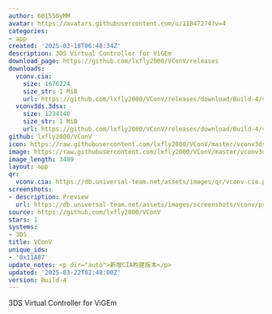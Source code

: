 ```yaml
---
author: 601550yMM
avatar: https://avatars.githubusercontent.com/u/11847274?v=4
categories:
- app
created: '2025-03-18T06:48:34Z'
description: 3DS Virtual Controller for ViGEm
download_page: https://github.com/lxfly2000/VConV/releases
downloads:
  vconv.cia:
    size: 1676224
    size_str: 1 MiB
    url: https://github.com/lxfly2000/VConV/releases/download/Build-4/vconv.cia
  vconv3ds.3dsx:
    size: 1234140
    size_str: 1 MiB
    url: https://github.com/lxfly2000/VConV/releases/download/Build-4/vconv3ds.3dsx
github: lxfly2000/VConV
icon: https://raw.githubusercontent.com/lxfly2000/VConV/master/vconv3ds/icon.png
image: https://raw.githubusercontent.com/lxfly2000/VConV/master/vconv3ds/buildcia/banner.png
image_length: 3409
layout: app
qr:
  vconv.cia: https://db.universal-team.net/assets/images/qr/vconv-cia.png
screenshots:
- description: Preview
  url: https://db.universal-team.net/assets/images/screenshots/vconv/preview.png
source: https://github.com/lxfly2000/VConV
stars: 1
systems:
- 3DS
title: VConV
unique_ids:
- '0x11A87'
update_notes: <p dir="auto">新增CIA构建版本</p>
updated: '2025-03-22T02:48:00Z'
version: Build-4
---
```

3DS Virtual Controller for ViGEm